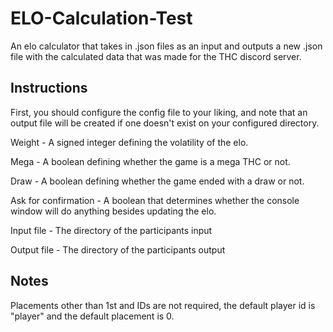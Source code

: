 # ELO-Calculation-Test

An elo calculator that takes in .json files as an input and outputs a new .json file with the calculated data that was made for the THC discord server.

## Instructions

First, you should configure the config file to your liking, and note that an output file will be created if one doesn't exist on your configured directory.

Weight - A signed integer defining the volatility of the elo.

Mega - A boolean defining whether the game is a mega THC or not.

Draw - A boolean defining whether the game ended with a draw or not.

Ask for confirmation - A boolean that determines whether the console window will do anything besides updating the elo.

Input file - The directory of the participants input

Output file - The directory of the participants output

## Notes

Placements other than 1st and IDs are not required, the default player id is "player" and the default placement is 0.
